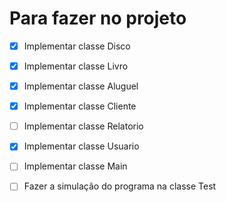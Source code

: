 # Para fazer no projeto

- [x] Implementar classe Disco
- [x] Implementar classe Livro
- [x] Implementar classe Aluguel
- [x] Implementar classe Cliente
- [ ] Implementar classe Relatorio
- [x] Implementar classe Usuario
- [ ] Implementar classe Main

- [ ] Fazer a simulação do programa na classe Test